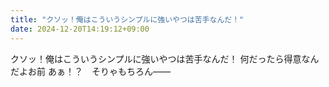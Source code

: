```yaml
---
title: "クソッ！俺はこういうシンプルに強いやつは苦手なんだ！"
date: 2024-12-20T14:19:12+09:00
---
```

クソッ！俺はこういうシンプルに強いやつは苦手なんだ！
何だったら得意なんだよお前
あぁ！？　そりゃもちろん――
